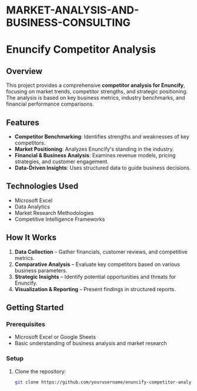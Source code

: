 # MARKET-ANALYSIS-AND-BUSINESS-CONSULTING
# Enuncify Competitor Analysis  

## Overview  
This project provides a comprehensive **competitor analysis for Enuncify**, focusing on market trends, competitor strengths, and strategic positioning. The analysis is based on key business metrics, industry benchmarks, and financial performance comparisons.  

## Features  
- **Competitor Benchmarking**: Identifies strengths and weaknesses of key competitors.  
- **Market Positioning**: Analyzes Enuncify's standing in the industry.  
- **Financial & Business Analysis**: Examines revenue models, pricing strategies, and customer engagement.  
- **Data-Driven Insights**: Uses structured data to guide business decisions.  

## Technologies Used  
- Microsoft Excel  
- Data Analytics  
- Market Research Methodologies  
- Competitive Intelligence Frameworks  

## How It Works  
1. **Data Collection** – Gather financials, customer reviews, and competitive metrics.  
2. **Comparative Analysis** – Evaluate key competitors based on various business parameters.  
3. **Strategic Insights** – Identify potential opportunities and threats for Enuncify.  
4. **Visualization & Reporting** – Present findings in structured reports.  

## Getting Started  
### Prerequisites  
- Microsoft Excel or Google Sheets  
- Basic understanding of business analysis and market research  

### Setup  
1. Clone the repository:  
   ```sh
   git clone https://github.com/yourusername/enuncify-competitor-analysis.git  
